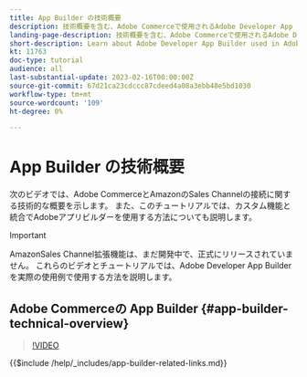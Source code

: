 ```yaml
---
title: App Builder の技術概要
description: 技術概要を含む、Adobe Commerceで使用されるAdobe Developer App Builder について説明します
landing-page-description: 技術概要を含む、Adobe Commerceで使用されるAdobe Developer App Builder について説明します
short-description: Learn about Adobe Developer App Builder used in Adobe Commerce with a technical overview
kt: 11763
doc-type: tutorial
audience: all
last-substantial-update: 2023-02-16T00:00:00Z
source-git-commit: 67d21ca23cdccc87cdeed4a08a3ebb48e5bd1030
workflow-type: tm+mt
source-wordcount: '109'
ht-degree: 0%

---
```



# App Builder の技術概要

次のビデオでは、Adobe CommerceとAmazonのSales Channelの接続に関する技術的な概要を示します。 また、このチュートリアルでは、カスタム機能と統合でAdobeアプリビルダーを使用する方法についても説明します。

>[!IMPORTANT]
>
>AmazonSales Channel拡張機能は、まだ開発中で、正式にリリースされていません。  これらのビデオとチュートリアルでは、Adobe Developer App Builder を実際の使用例で使用する方法を説明します。


## Adobe Commerceの App Builder {#app-builder-technical-overview}

>[!VIDEO](https://video.tv.adobe.com/v/3413512)

{{$include /help/_includes/app-builder-related-links.md}}
